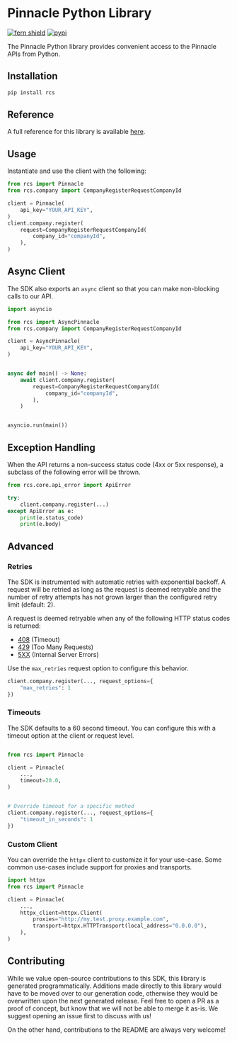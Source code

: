 # Pinnacle Python Library

[![fern shield](https://img.shields.io/badge/%F0%9F%8C%BF-Built%20with%20Fern-brightgreen)](https://buildwithfern.com?utm_source=github&utm_medium=github&utm_campaign=readme&utm_source=https%3A%2F%2Fgithub.com%2Fpinnacle-dev%2Frcs-py)
[![pypi](https://img.shields.io/pypi/v/rcs)](https://pypi.python.org/pypi/rcs)

The Pinnacle Python library provides convenient access to the Pinnacle APIs from Python.

## Installation

```sh
pip install rcs
```

## Reference

A full reference for this library is available [here](https://github.com/pinnacle-dev/rcs-py/blob/HEAD/./reference.md).

## Usage

Instantiate and use the client with the following:

```python
from rcs import Pinnacle
from rcs.company import CompanyRegisterRequestCompanyId

client = Pinnacle(
    api_key="YOUR_API_KEY",
)
client.company.register(
    request=CompanyRegisterRequestCompanyId(
        company_id="companyId",
    ),
)
```

## Async Client

The SDK also exports an `async` client so that you can make non-blocking calls to our API.

```python
import asyncio

from rcs import AsyncPinnacle
from rcs.company import CompanyRegisterRequestCompanyId

client = AsyncPinnacle(
    api_key="YOUR_API_KEY",
)


async def main() -> None:
    await client.company.register(
        request=CompanyRegisterRequestCompanyId(
            company_id="companyId",
        ),
    )


asyncio.run(main())
```

## Exception Handling

When the API returns a non-success status code (4xx or 5xx response), a subclass of the following error
will be thrown.

```python
from rcs.core.api_error import ApiError

try:
    client.company.register(...)
except ApiError as e:
    print(e.status_code)
    print(e.body)
```

## Advanced

### Retries

The SDK is instrumented with automatic retries with exponential backoff. A request will be retried as long
as the request is deemed retryable and the number of retry attempts has not grown larger than the configured
retry limit (default: 2).

A request is deemed retryable when any of the following HTTP status codes is returned:

- [408](https://developer.mozilla.org/en-US/docs/Web/HTTP/Status/408) (Timeout)
- [429](https://developer.mozilla.org/en-US/docs/Web/HTTP/Status/429) (Too Many Requests)
- [5XX](https://developer.mozilla.org/en-US/docs/Web/HTTP/Status/500) (Internal Server Errors)

Use the `max_retries` request option to configure this behavior.

```python
client.company.register(..., request_options={
    "max_retries": 1
})
```

### Timeouts

The SDK defaults to a 60 second timeout. You can configure this with a timeout option at the client or request level.

```python

from rcs import Pinnacle

client = Pinnacle(
    ...,
    timeout=20.0,
)


# Override timeout for a specific method
client.company.register(..., request_options={
    "timeout_in_seconds": 1
})
```

### Custom Client

You can override the `httpx` client to customize it for your use-case. Some common use-cases include support for proxies
and transports.
```python
import httpx
from rcs import Pinnacle

client = Pinnacle(
    ...,
    httpx_client=httpx.Client(
        proxies="http://my.test.proxy.example.com",
        transport=httpx.HTTPTransport(local_address="0.0.0.0"),
    ),
)
```

## Contributing

While we value open-source contributions to this SDK, this library is generated programmatically.
Additions made directly to this library would have to be moved over to our generation code,
otherwise they would be overwritten upon the next generated release. Feel free to open a PR as
a proof of concept, but know that we will not be able to merge it as-is. We suggest opening
an issue first to discuss with us!

On the other hand, contributions to the README are always very welcome!
